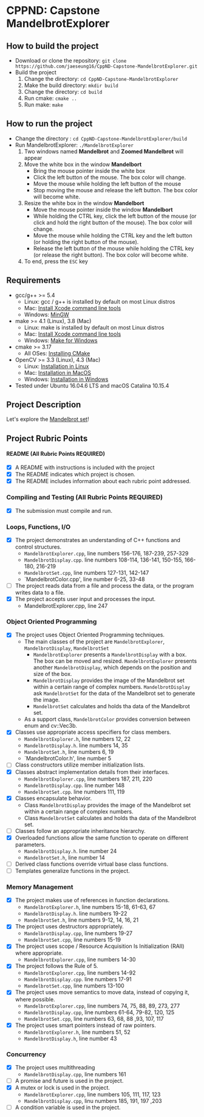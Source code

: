 # CPPND: Capstone MandelbrotExplorer

## How to build the project

- Download or clone the repository: `git clone https://github.com/jaeseung16/CppND-Capstone-MandelbrotExplorer.git`
- Build the project
  1. Change the directory: `cd CppND-Capstone-MandelbrotExplorer`
  2. Make the build directory: `mkdir build`
  3. Change the directory: `cd build`
  4. Run cmake: `cmake ..`
  5. Run make: `make`

## How to run the project

- Change the directory : `cd CppND-Capstone-MandelbrotExplorer/build`
- Run MandelbrotExplorer: `./MandelbrotExplorer`
  1. Two windows named **Mandelbrot** and **Zoomed Mandelbrot** will appear
  2. Move the white box in the window **Mandelbort**
     - Bring the mouse pointer inside the white box
     - Click the left button of the mouse. The box color will change.
     - Move the mouse while holding the left button of the mouse
     - Stop moving the mouse and release the left button. The box color will become white.
  3. Resize the white box in the window **Mandelbort**
     - Move the mouse pointer inside the window **Mandelbort**
     - While holding the CTRL key, click the left button of the mouse (or click and hold the right button of the mouse). The box color will change.
     - Move the mouse while holding the CTRL key and the left button (or holding the right button of the mouse).
     - Release the left button of the mouse while holding the CTRL key (or release the right button). The box color will become white.
  4. To end, press the `ESC` key

## Requirements

- gcc/g++ >= 5.4
  - Linux: gcc / g++ is installed by default on most Linux distros
  - Mac: [Install Xcode command line tools](https://developer.apple.com/xcode/resources/)
  - Windows: [MinGW](http://www.mingw.org/)
- make >= 4.1 (Linux), 3.8 (Mac)
  - Linux: make is installed by default on most Linux distros
  - Mac: [Install Xcode command line tools](https://developer.apple.com/xcode/resources/)
  - Windows: [Make for Windows](http://gnuwin32.sourceforge.net/packages/make.htm)
- cmake >= 3.17
  - All OSes: [Installing CMake](https://cmake.org/install/)
- OpenCV >= 3.3 (Linux), 4.3 (Mac)
  - Linux: [Installation in Linux](https://docs.opencv.org/master/d7/d9f/tutorial_linux_install.html)
  - Mac: [Installation in MacOS](https://docs.opencv.org/master/d0/db2/tutorial_macos_install.html)
  - Windows: [Installation in Windows](https://docs.opencv.org/master/d3/d52/tutorial_windows_install.html)
- Tested under Ubuntu 16.04.6 LTS and macOS Catalina 10.15.4

## Project Description

Let's explore the [Mandelbrot set](https://en.wikipedia.org/wiki/Mandelbrot_set)!

## Project Rubric Points

#### README (All Rubric Points REQUIRED)

- [x] A README with instructions is included with the project
- [x] The README indicates which project is chosen.
- [x] The README includes information about each rubric point addressed.

### Compiling and Testing (All Rubric Points REQUIRED)

- [x] The submission must compile and run.

### Loops, Functions, I/O

- [x] The project demonstrates an understanding of C++ functions and control structures.
  - `MandelbrotExplorer.cpp`, line numbers 156-176, 187-239, 257-329
  - `MandelbrotDisplay.cpp`. line numbers 108-114, 136-141, 150-155, 166-180, 216-219
  - `MandelbrotSet.cpp`, line numbers 127-131, 142-147
  - `MandelbrotColor.cpp', line number 6-25, 33-48
- [ ] The project reads data from a file and process the data, or the program writes data to a file.
- [x] The project accepts user input and processes the input.
  - MandelbrotExplorer.cpp, line 247

### Object Oriented Programming

- [x] The project uses Object Oriented Programming techniques.
  - The main classes of the project are `MandelbrotExplorer`, `MandelbrotDisplay`, `MandelbrotSet`
    - `MandelbrotExplorer` presents a `MandelbrotDisplay` with a box. The box can be moved and resized. `MandelbrotExplorer` presents another `MandelbrotDisplay`, which depends on the position and size of the box.
    - `MandelbrotDisplay` provides the image of the Mandelbrot set within a certain range of complex numbers. `MandelbrotDisplay` ask `MandelbrotSet` for the data of the Mandelbrot set to generate the image.
    - `MandelbrotSet` calculates and holds tha data of the Mandelbrot set.
  - As a support class, `MandelbrotColor` provides conversion between enum and cv::Vec3b.
- [x] Classes use appropriate access specifiers for class members.
  - `MandelbrotExplorer.h`, line numbers 12, 22
  - `MandelbrotDisplay.h`. line numbers 14, 35
  - `MandelbrotSet.h`, line numbers 6, 19
  - `MandelbrotColor.h', line number 5
- [ ] Class constructors utilize member initialization lists.
- [x] Classes abstract implementation details from their interfaces.
   - `MandelbrotExplorer.cpp`, line numbers 187, 211, 220
   - `MandelbrotDisplay.cpp`. line number 148
   - `MandelbrotSet.cpp`. line numbers 111, 119
- [x] Classes encapsulate behavior.
  - Class `MandelbrotDisplay` provides the image of the Mandelbrot set within a certain range of complex numbers.
  - Class `MandelbrotSet` calculates and holds tha data of the Mandelbrot set.
- [ ] Classes follow an appropriate inheritance hierarchy.
- [x] Overloaded functions allow the same function to operate on different parameters.
  - `MandelbrotDisplay.h`. line number 24
  - `MandelbrotSet.h`, line number 14
- [ ] Derived class functions override virtual base class functions.
- [ ] Templates generalize functions in the project.

### Memory Management

- [x] The project makes use of references in function declarations.
  - `MandelbrotExplorer.h`, line numbers 15-18, 61-63, 67
  - `MandelbrotDisplay.h`. line numbers 19-22
  - `MandelbrotSet.h`, line numbers 9-12, 14, 16, 21
- [x] The project uses destructors appropriately.
  - `MandelbrotDisplay.cpp`, line numbers 19-27
  - `MandelbrotSet.cpp`, line numbers 15-19
- [x] The project uses scope / Resource Acquisition Is Initialization (RAII) where appropriate.
  - `MandelbrotExplorer.cpp`, line numbers 14-30
- [x] The project follows the Rule of 5.
  - `MandelbrotExplorer.cpp`, line numbers 14-92
  - `MandelbrotDisplay.cpp`. line numbers 17-91
  - `MandelbrotSet.cpp`, line numbers 13-100
- [x] The project uses move semantics to move data, instead of copying it, where possible.
  - `MandelbrotExplorer.cpp`, line numbers 74, 75, 88, 89, 273, 277
  - `MandelbrotDisplay.cpp`, line numbers 61-64, 79-82, 120, 125
  - `MandelbrotSet.cpp`, line numbers 63, 68, 88 ,93, 107, 117
- [x] The project uses smart pointers instead of raw pointers.
  - `MandelbrotExplorer.h`, line numbers 51, 52
  - `MandelbrotDisplay.h`, line number 43

### Concurrency

- [x] The project uses multithreading
  - `MandelbrotDisplay.cpp`, line numbers 161
- [ ] A promise and future is used in the project.
- [x] A mutex or lock is used in the project.
  - `MandelbrotExplorer.cpp`, line numbers 105, 111, 117, 123
  - `MandelbrotDisplay.cpp`, linu numbers 185, 191, 197 ,203
- [ ] A condition variable is used in the project.
